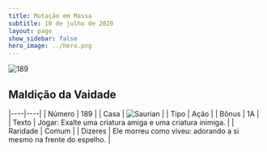 ```yaml
---
title: Mutação em Massa
subtitle: 10 de julho de 2020
layout: page
show_sidebar: false
hero_image: ../hero.png
---
```


![189](https://cdn.keyforgegame.com/media/card_front/pt/479_189_66RHWHRQ8863_pt.png)

## Maldição da Vaidade

|----|----|
| Número | 189 |
| Casa | ![Saurian](https://archonarcana.com/images/thumb/9/9e/Saurian_P.png/22px-Saurian_P.png "Sauro") |
| Tipo | Ação |
| Bônus | 1A |
| Texto | Jogar: Exalte uma criatura amiga e uma criatura inimiga. |
| Raridade | Comum |
| Dizeres | Ele morreu como viveu: adorando a si mesmo  na frente do espelho. |
